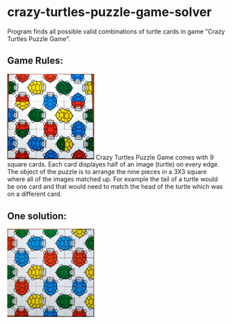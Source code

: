 # crazy-turtles-puzzle-game-solver
Program finds all possible valid combinations of turtle cards in game "Crazy Turtles Puzzle Game".

## Game Rules:
<img src="photos/turtles.jpg" width="200">
Crazy Turtles Puzzle Game comes with 9 square cards. Each card displayes half of an image (turtle) on every edge. 
The object of the puzzle is to arrange the nine pieces in a 3X3 square where all of the images matched up. 
For example the tail of a turtle would be one card and that would need to match the head of the turtle which was on a different card.

## One solution:
<img src="photos/solved.jpg" width="200">
